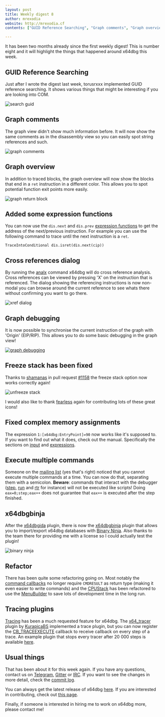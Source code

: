 ```yaml
---
layout: post
title: Weekly digest 8
author: mrexodia
website: http://mrexodia.cf
contents: ["GUID Reference Searching", "Graph comments", "Graph overview", "Added some expression functions", "Cross references dialog", "Graph debugging", "Freeze stack has been fixed", "Fixed complex memory assignments", "Execute multiple commands", "x64dbgbinja", "Refactor", "Tracing plugins", "Usual things"]

---
```


It has been two months already since the first weekly digest! This is number eight and it will highlight the things that happened around x64dbg this week.

## GUID Reference Searching

Just after I wrote the digest last week, torusrxxx implemented GUID reference searching. It shows various things that might be interesting if you are looking into COM.

![search guid](http://i.imgur.com/nnXLyvF.png)

## Graph comments

The graph view didn't show much information before. It will now show the same comments as in the disassembly view so you can easily spot string references and such.

![graph comments](http://i.imgur.com/QxaEDeJ.png)

## Graph overview

In addition to traced blocks, the graph overview will now show the blocks that end in a `ret` instruction in a different color. This allows you to spot potential function exit points more easily.

![graph return block](http://i.imgur.com/JTtzfPt.png)

## Added some expression functions

You can now use the `dis.next` and `dis.prev` [expression functions](http://x64dbg.readthedocs.io/en/latest/introduction/Expression-functions.html) to get the address of the next/previous instruction. For example you can use the following command to trace until the next instruction is a `ret`.

`TraceIntoConditional dis.isret(dis.next(cip))`

## Cross references dialog

By running the [analx](http://x64dbg.readthedocs.io/en/latest/commands/analysis/analxrefs.html) command x64dbg will do cross reference analysis. Cross references can be viewed by pressing 'X' on the instruction that is referenced. The dialog showing the referencing instructions is now non-modal you can browse around the current reference to see whats there without confirming you want to go there.

![xref dialog](http://i.imgur.com/AixCDVd.png)

## Graph debugging

It is now possible to synchronise the current instruction of the graph with 'Origin' (EIP/RIP). This allows you to do some basic debugging in the graph view!

[![graph debugging](https://i.imgur.com/scLsSsu.gif)](https://i.imgur.com/scLsSsu.gif)

## Freeze stack has been fixed

Thanks to [shamanas](https://github.com/shamanas) in pull request [#1158](https://github.com/x64dbg/x64dbg/pull/1158) the freeze stack option now works correctly again!

![unfreeze stack](http://i.imgur.com/0MBQdOk.png)

I would also like to thank [fearless](https://github.com/mrfearless) again for contributing lots of these great icons!

## Fixed complex memory assignments

The expression `1:[x64dbg:EntryPoint]=90` now works like it's supposed to. If you want to find out what it does, check out the manual. Specifically the sections on [input](http://help.x64dbg.com/en/latest/introduction/Input.html) and [expressions](http://help.x64dbg.com/en/latest/introduction/Expressions.html).

## Execute multiple commands

Someone on the [mailing list](mailto:x64dbg@googlegroups.com) (yes that's right) noticed that you cannot execute multiple commands at a time. You can now do that, separating them with a semicolon. **Beware**: commands that interact with the debugger ([step](http://x64dbg.readthedocs.io/en/latest/commands/debug-control/StepOver.html), [run](http://x64dbg.readthedocs.io/en/latest/commands/debug-control/run.html) and [rtr](http://x64dbg.readthedocs.io/en/latest/commands/debug-control/StepOut.html) for instance) will not be executed like scripts! Doing `eax=0;step;eax++` does not guarantee that `eax++` is executed after the step finished.

## x64dbgbinja

After the [x64dbgida](https://github.com/x64dbg/x64dbgida) plugin, there is now the [x64dbgbinja](https://github.com/x64dbg/x64dbgbinja) plugin that allows you to import/export x64dbg databases with [Binary Ninja](https://binary.ninja). Also thanks to the team there for providing me with a license so I could actually test the plugin!

![binary ninja](http://i.imgur.com/82Hxm0y.png)

## Refactor

There has been quite some refactoring going on. Most notably the [command callbacks](http://x64dbg.com/blog/2016/10/04/architecture-of-x64dbg.html#commands-dispatch) no longer require `CMDRESULT` as return type (making it even easier to write commands) and the [CPUStack](https://github.com/x64dbg/x64dbg/blob/development/src/gui/Src/Gui/CPUStack.cpp#L78) has been refactored to use the [MenuBuilder](http://x64dbg.com/blog/2016/10/04/architecture-of-x64dbg.html#context-menu-management) to save lots of development time in the long run.

## Tracing plugins

[Tracing](https://github.com/x64dbg/x64dbg/issues/790) has been a much requested feature for x64dbg. The [x64_tracer](https://github.com/KurapicaBS/x64_tracer) plugin by [KurapicaBS](https://github.com/KurapicaBS) implemented a trace plugin, but you can now register the [CB_TRACEEXECUTE](http://help.x64dbg.com/en/latest/developers/plugins/Callbacks/plugcbtraceexecute.html) callback to receive callback on every step of a trace. An example plugin that stops every tracer after 20 000 steps is available [here](https://github.com/mrexodia/TracePlugin).

## Usual things

That has been about it for this week again. If you have any questions, contact us on [Telegram](http://telegram.x64dbg.com), [Gitter](http://gitter.x64dbg.com) or [IRC](http://webchat.freenode.net/?channels=x64dbg). If you want to see the changes in more detail, check the [commit log](https://github.com/x64dbg/x64dbg/commits).

You can always get the latest release of x64dbg [here](http://releases.x64dbg.com). If you are interested in contributing, check out [this page](http://contribute.x64dbg.com).

Finally, if someone is interested in hiring me to work on x64dbg more, please contact me!